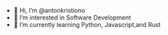- 👋 Hi, I’m @antonkristiono
- 👀 I’m interested in Software Development
- 🌱 I’m currently learning Python, Javascript,and Rust

<!---
antonkristiono/antonkristiono is a ✨ special ✨ repository because its `README.md` (this file) appears on your GitHub profile.
You can click the Preview link to take a look at your changes.
--->

